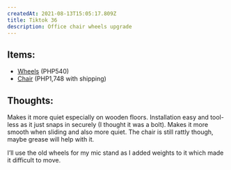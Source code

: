 ```yaml
---
createdAt: 2021-08-13T15:05:17.809Z
title: Tiktok 36
description: Office chair wheels upgrade
---
```

## Items:[](https://shopee.ph/Replacement-HEAVY-DUTY-Office-Computer-Gaming-Chair-Caster-rollerblade-style-3-inch-Castor-wheel-5pc-i.236384746.8777080224)

* [Wheels](https://shopee.ph/Replacement-HEAVY-DUTY-Office-Computer-Gaming-Chair-Caster-rollerblade-style-3-inch-Castor-wheel-5pc-i.236384746.8777080224) (PHP540)
* [Chair](https://shopee.ph/Office-Chair-Adjustable-Height-360-Rotat-Mesh-Comfortable-and-Breathable-Home-Office-Furniture-Back-i.134940893.3311639472) (PHP1,748 with shipping)

## Thoughts:

Makes it more quiet especially on wooden floors. Installation easy and tool-less as it just snaps in securely (I thought it was a bolt). Makes it more smooth when sliding and also more quiet. The chair is still rattly though, maybe grease will help with it. 

I’ll use the old wheels for my mic stand as I added weights to it which made it difficult to move.